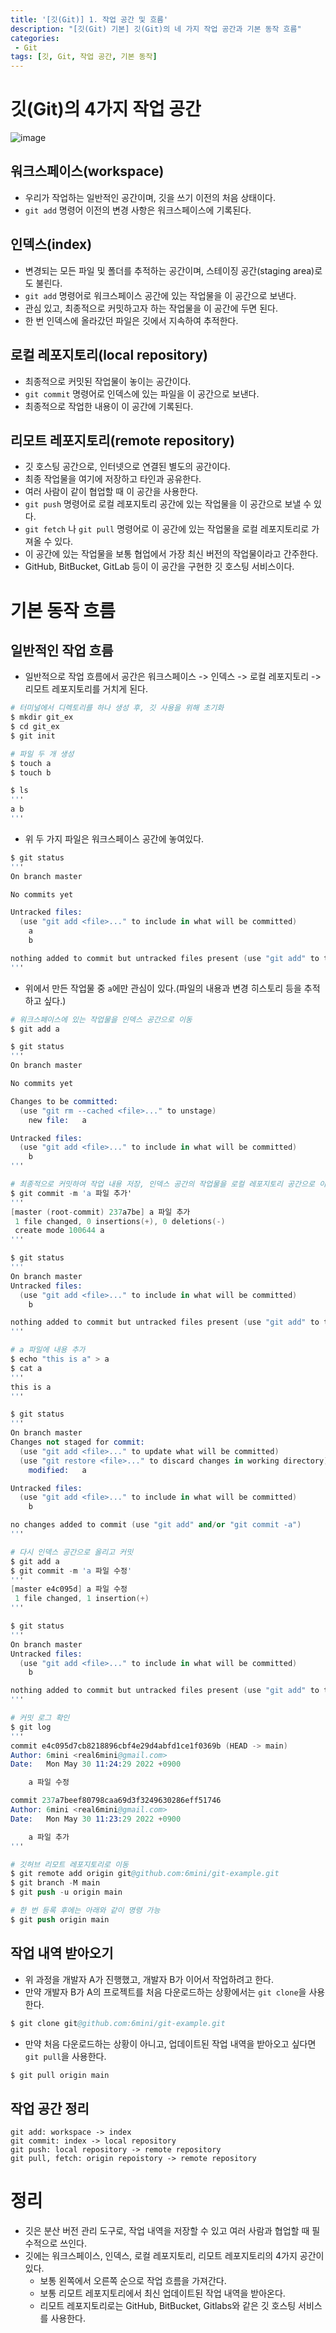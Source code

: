 ```yaml
---
title: '[깃(Git)] 1. 작업 공간 및 흐름'
description: "[깃(Git) 기본] 깃(Git)의 네 가지 작업 공간과 기본 동작 흐름"
categories:
 - Git
tags: [깃, Git, 작업 공간, 기본 동작]
---
```


# 깃(Git)의 4가지 작업 공간

![image](https://user-images.githubusercontent.com/79494088/170904089-b12dcbe2-d946-4920-a51a-e2fa0bf5a6e9.png)

## 워크스페이스(workspace)
- 우리가 작업하는 일반적인 공간이며, 깃을 쓰기 이전의 처음 상태이다.
- `git add` 명령어 이전의 변경 사항은 워크스페이스에 기록된다.

## 인덱스(index)
- 변경되는 모든 파일 및 폴더를 추적하는 공간이며, 스테이징 공간(staging area)로도 불린다.
- `git add` 명령어로 워크스페이스 공간에 있는 작업물을 이 공간으로 보낸다.
- 관심 있고, 최종적으로 커밋하고자 하는 작업물을 이 공간에 두면 된다.
- 한 번 인덱스에 올라갔던 파일은 깃에서 지속하여 추적한다.

## 로컬 레포지토리(local repository)
- 최종적으로 커밋된 작업물이 놓이는 공간이다.
- `git commit` 명령어로 인덱스에 있는 파일을 이 공간으로 보낸다.
- 최종적으로 작업한 내용이 이 공간에 기록된다.

## 리모트 레포지토리(remote repository)
- 깃 호스팅 공간으로, 인터넷으로 연결된 별도의 공간이다.
- 최종 작업물을 여기에 저장하고 타인과 공유한다.
- 여러 사람이 같이 협업할 때 이 공간을 사용한다.
- `git push` 명령어로 로컬 레포지토리 공간에 있는 작업물을 이 공간으로 보낼 수 있다.
- `git fetch` 나 `git pull` 명령어로 이 공간에 있는 작업물을 로컬 레포지토리로 가져올 수 있다.
- 이 공간에 있는 작업물을 보통 협업에서 가장 최신 버전의 작업물이라고 간주한다.
- GitHub, BitBucket, GitLab 등이 이 공간을 구현한 깃 호스팅 서비스이다.

# 기본 동작 흐름

## 일반적인 작업 흐름
- 일반적으로 작업 흐름에서 공간은 워크스페이스 -> 인덱스 -> 로컬 레포지토리 -> 리모트 레포지토리를 거치게 된다.

```s
# 터미널에서 디렉토리를 하나 생성 후, 깃 사용을 위해 초기화
$ mkdir git_ex
$ cd git_ex
$ git init

# 파일 두 개 생성
$ touch a
$ touch b

$ ls
'''
a b
'''
```

- 위 두 가지 파일은 워크스페이스 공간에 놓여있다.

```s
$ git status
'''
On branch master

No commits yet

Untracked files:
  (use "git add <file>..." to include in what will be committed)
	a
	b

nothing added to commit but untracked files present (use "git add" to track)
'''
```

- 위에서 만든 작업물 중 `a`에만 관심이 있다.(파일의 내용과 변경 히스토리 등을 추적하고 싶다.)

```s
# 워크스페이스에 있는 작업물을 인덱스 공간으로 이동
$ git add a

$ git status
'''
On branch master

No commits yet

Changes to be committed:
  (use "git rm --cached <file>..." to unstage)
	new file:   a

Untracked files:
  (use "git add <file>..." to include in what will be committed)
	b
'''

# 최종적으로 커밋하여 작업 내용 저장, 인덱스 공간의 작업물을 로컬 레포지토리 공간으로 이동
$ git commit -m 'a 파일 추가'
'''
[master (root-commit) 237a7be] a 파일 추가
 1 file changed, 0 insertions(+), 0 deletions(-)
 create mode 100644 a
'''

$ git status
'''            
On branch master
Untracked files:
  (use "git add <file>..." to include in what will be committed)
	b

nothing added to commit but untracked files present (use "git add" to track)
'''

# a 파일에 내용 추가
$ echo "this is a" > a
$ cat a    
'''
this is a
'''

$ git status
'''
On branch master
Changes not staged for commit:
  (use "git add <file>..." to update what will be committed)
  (use "git restore <file>..." to discard changes in working directory)
	modified:   a

Untracked files:
  (use "git add <file>..." to include in what will be committed)
	b

no changes added to commit (use "git add" and/or "git commit -a")
'''

# 다시 인덱스 공간으로 올리고 커밋
$ git add a 
$ git commit -m 'a 파일 수정'  
'''
[master e4c095d] a 파일 수정
 1 file changed, 1 insertion(+)
'''

$ git status                 
'''
On branch master
Untracked files:
  (use "git add <file>..." to include in what will be committed)
	b

nothing added to commit but untracked files present (use "git add" to track)
'''

# 커밋 로그 확인
$ git log
'''
commit e4c095d7cb8218896cbf4e29d4abfd1ce1f0369b (HEAD -> main)
Author: 6mini <real6mini@gmail.com>
Date:   Mon May 30 11:24:29 2022 +0900

    a 파일 수정

commit 237a7beef80798caa69d3f3249630286eff51746
Author: 6mini <real6mini@gmail.com>
Date:   Mon May 30 11:23:29 2022 +0900

    a 파일 추가
'''

# 깃허브 리모트 레포지토리로 이동
$ git remote add origin git@github.com:6mini/git-example.git
$ git branch -M main
$ git push -u origin main

# 한 번 등록 후에는 아래와 같이 명령 가능
$ git push origin main
```

## 작업 내역 받아오기
- 위 과정을 개발자 A가 진행했고, 개발자 B가 이어서 작업하려고 한다.
- 만약 개발자 B가 A의 프로젝트를 처음 다운로드하는 상황에서는 `git clone`을 사용한다.

```s
$ git clone git@github.com:6mini/git-example.git
```

- 만약 처음 다운로드하는 상황이 아니고, 업데이트된 작업 내역을 받아오고 싶다면 `git pull`을 사용한다.

```s
$ git pull origin main
```

## 작업 공간 정리

```
git add: workspace -> index
git commit: index -> local repository
git push: local repository -> remote repository
git pull, fetch: origin repoistory -> remote repository
```

# 정리
- 깃은 분산 버전 관리 도구로, 작업 내역을 저장할 수 있고 여러 사람과 협업할 때 필수적으로 쓰인다.
- 깃에는 워크스페이스, 인덱스, 로컬 레포지토리, 리모트 레포지토리의 4가지 공간이 있다.
    - 보통 왼쪽에서 오른쪽 순으로 작업 흐름을 가져간다.
    - 보통 리모트 레포지토리에서 최신 업데이트된 작업 내역을 받아온다.
    - 리모트 레포지토리로는 GitHub, BitBucket, Gitlabs와 같은 깃 호스팅 서비스를 사용한다.